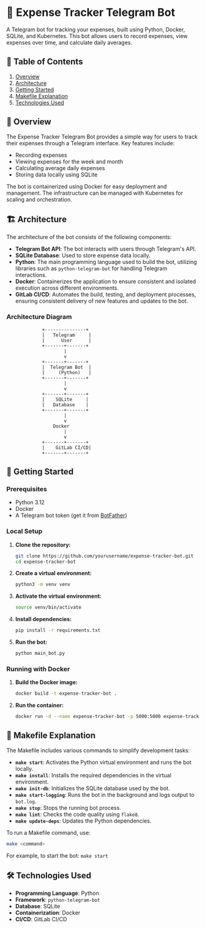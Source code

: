 # 🐳 Expense Tracker Telegram Bot

A Telegram bot for tracking your expenses, built using Python, Docker, SQLite, and Kubernetes. This bot allows users to record expenses, view expenses over time, and calculate daily averages.

## 📑 Table of Contents
1. [Overview](#overview)
2. [Architecture](#architecture)
3. [Getting Started](#getting-started)
4. [Makefile Explanation](#makefile-explanation)
5. [Technologies Used](#technologies-used)

## 🌟 Overview

The Expense Tracker Telegram Bot provides a simple way for users to track their expenses through a Telegram interface. Key features include:
- Recording expenses
- Viewing expenses for the week and month
- Calculating average daily expenses
- Storing data locally using SQLite

The bot is containerized using Docker for easy deployment and management. The infrastructure can be managed with Kubernetes for scaling and orchestration.

## 🏗️ Architecture

The architecture of the bot consists of the following components:

- **Telegram Bot API**: The bot interacts with users through Telegram's API.
- **SQLite Database**: Used to store expense data locally.
- **Python**: The main programming language used to build the bot, utilizing libraries such as `python-telegram-bot` for handling Telegram interactions.
- **Docker**: Containerizes the application to ensure consistent and isolated execution across different environments.
- **GitLab CI/CD**: Automates the build, testing, and deployment processes, ensuring consistent delivery of new features and updates to the bot.


### Architecture Diagram
                 +---------------+
                 |   Telegram     |
                 |      User      |
                 +-------+-------+
                         |
                         v
                 +-------+-------+
                 |  Telegram Bot  |
                 |     (Python)   |
                 +-------+-------+
                         |
                         v
                 +-------+-------+
                 |    SQLite     |
                 |   Database    |
                 +-------+-------+
                         |
                         v
                     Docker
                         |
                         v
                 +-------+-------+
                 |    GitLab CI/CD|
                 +-------+-------+



## 🚀 Getting Started

### Prerequisites

- Python 3.12
- Docker
- A Telegram bot token (get it from [BotFather](https://core.telegram.org/bots#botfather))

### Local Setup

1. **Clone the repository:**
   ```bash
   git clone https://github.com/yourusername/expense-tracker-bot.git
   cd expense-tracker-bot

2. **Create a virtual environment:**
   ```bash
   python3 -m venv venv
   ```

3. **Activate the virtual environment:**
     ```bash
     source venv/bin/activate
     ```

4. **Install dependencies:**
   ```bash
   pip install -r requirements.txt
   ```

5. **Run the bot:**
   ```bash
   python main_bot.py
   ```

### Running with Docker

1. **Build the Docker image:**
   ```bash
   docker build -t expense-tracker-bot .
   ```

2. **Run the container:**
   ```bash
   docker run -d --name expense-tracker-bot -p 5000:5000 expense-tracker-bot
   ```

## 📄 Makefile Explanation

The Makefile includes various commands to simplify development tasks:

- **`make start`**: Activates the Python virtual environment and runs the bot locally.
- **`make install`**: Installs the required dependencies in the virtual environment.
- **`make init-db`**: Initializes the SQLite database used by the bot.
- **`make start-logging`**: Runs the bot in the background and logs output to `bot.log`.
- **`make stop`**: Stops the running bot process.
- **`make lint`**: Checks the code quality using `flake8`.
- **`make update-deps`**: Updates the Python dependencies.

To run a Makefile command, use:
```bash
make <command>
```

For example, to start the bot: `make start`

## 🛠️ Technologies Used

- **Programming Language**: Python
- **Framework**: `python-telegram-bot`
- **Database**: SQLite
- **Containerization**: Docker
- **CI/CD**: GitLab CI/CD
